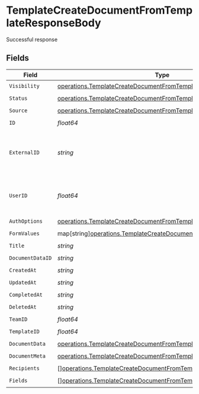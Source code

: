 # TemplateCreateDocumentFromTemplateResponseBody

Successful response


## Fields

| Field                                                                                                                                              | Type                                                                                                                                               | Required                                                                                                                                           | Description                                                                                                                                        |
| -------------------------------------------------------------------------------------------------------------------------------------------------- | -------------------------------------------------------------------------------------------------------------------------------------------------- | -------------------------------------------------------------------------------------------------------------------------------------------------- | -------------------------------------------------------------------------------------------------------------------------------------------------- |
| `Visibility`                                                                                                                                       | [operations.TemplateCreateDocumentFromTemplateVisibility](../../models/operations/templatecreatedocumentfromtemplatevisibility.md)                 | :heavy_check_mark:                                                                                                                                 | N/A                                                                                                                                                |
| `Status`                                                                                                                                           | [operations.TemplateCreateDocumentFromTemplateStatus](../../models/operations/templatecreatedocumentfromtemplatestatus.md)                         | :heavy_check_mark:                                                                                                                                 | N/A                                                                                                                                                |
| `Source`                                                                                                                                           | [operations.TemplateCreateDocumentFromTemplateSource](../../models/operations/templatecreatedocumentfromtemplatesource.md)                         | :heavy_check_mark:                                                                                                                                 | N/A                                                                                                                                                |
| `ID`                                                                                                                                               | *float64*                                                                                                                                          | :heavy_check_mark:                                                                                                                                 | N/A                                                                                                                                                |
| `ExternalID`                                                                                                                                       | *string*                                                                                                                                           | :heavy_check_mark:                                                                                                                                 | A custom external ID you can use to identify the document.                                                                                         |
| `UserID`                                                                                                                                           | *float64*                                                                                                                                          | :heavy_check_mark:                                                                                                                                 | The ID of the user that created this document.                                                                                                     |
| `AuthOptions`                                                                                                                                      | [operations.TemplateCreateDocumentFromTemplateAuthOptions](../../models/operations/templatecreatedocumentfromtemplateauthoptions.md)               | :heavy_check_mark:                                                                                                                                 | N/A                                                                                                                                                |
| `FormValues`                                                                                                                                       | map[string][operations.TemplateCreateDocumentFromTemplateFormValues](../../models/operations/templatecreatedocumentfromtemplateformvalues.md)      | :heavy_check_mark:                                                                                                                                 | N/A                                                                                                                                                |
| `Title`                                                                                                                                            | *string*                                                                                                                                           | :heavy_check_mark:                                                                                                                                 | N/A                                                                                                                                                |
| `DocumentDataID`                                                                                                                                   | *string*                                                                                                                                           | :heavy_check_mark:                                                                                                                                 | N/A                                                                                                                                                |
| `CreatedAt`                                                                                                                                        | *string*                                                                                                                                           | :heavy_check_mark:                                                                                                                                 | N/A                                                                                                                                                |
| `UpdatedAt`                                                                                                                                        | *string*                                                                                                                                           | :heavy_check_mark:                                                                                                                                 | N/A                                                                                                                                                |
| `CompletedAt`                                                                                                                                      | *string*                                                                                                                                           | :heavy_check_mark:                                                                                                                                 | N/A                                                                                                                                                |
| `DeletedAt`                                                                                                                                        | *string*                                                                                                                                           | :heavy_check_mark:                                                                                                                                 | N/A                                                                                                                                                |
| `TeamID`                                                                                                                                           | *float64*                                                                                                                                          | :heavy_check_mark:                                                                                                                                 | N/A                                                                                                                                                |
| `TemplateID`                                                                                                                                       | *float64*                                                                                                                                          | :heavy_check_mark:                                                                                                                                 | N/A                                                                                                                                                |
| `DocumentData`                                                                                                                                     | [operations.TemplateCreateDocumentFromTemplateDocumentData](../../models/operations/templatecreatedocumentfromtemplatedocumentdata.md)             | :heavy_check_mark:                                                                                                                                 | N/A                                                                                                                                                |
| `DocumentMeta`                                                                                                                                     | [operations.TemplateCreateDocumentFromTemplateDocumentMeta](../../models/operations/templatecreatedocumentfromtemplatedocumentmeta.md)             | :heavy_check_mark:                                                                                                                                 | N/A                                                                                                                                                |
| `Recipients`                                                                                                                                       | [][operations.TemplateCreateDocumentFromTemplateRecipientResponse](../../models/operations/templatecreatedocumentfromtemplaterecipientresponse.md) | :heavy_check_mark:                                                                                                                                 | N/A                                                                                                                                                |
| `Fields`                                                                                                                                           | [][operations.TemplateCreateDocumentFromTemplateField](../../models/operations/templatecreatedocumentfromtemplatefield.md)                         | :heavy_check_mark:                                                                                                                                 | N/A                                                                                                                                                |